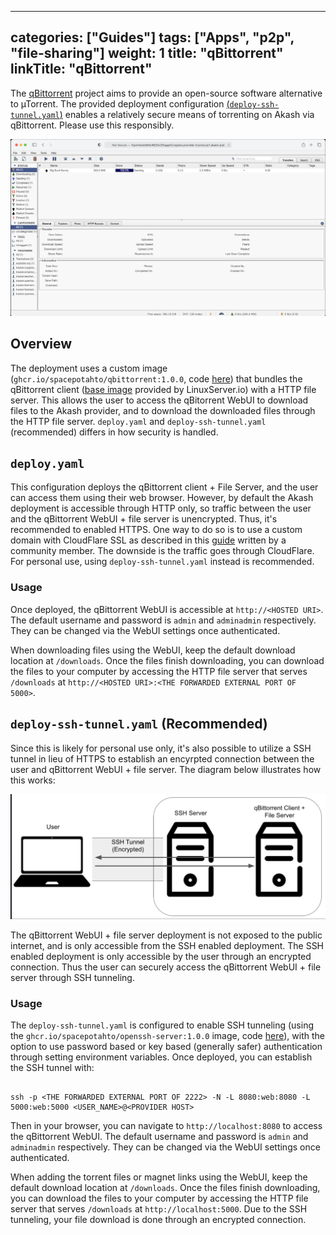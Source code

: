 
---
categories: ["Guides"]
tags: ["Apps", "p2p", "file-sharing"]
weight: 1
title: "qBittorrent"
linkTitle: "qBittorrent"
---

The [qBittorrent](https://www.qbittorrent.org/) project aims to provide an open-source software alternative to µTorrent. The provided deployment configuration [(`deploy-ssh-tunnel.yaml`)](https://github.com/akash-network/awesome-akash/blob/master/qbittorrent/deploy-ssh-tunnel.yaml) enables a relatively secure means of torrenting on Akash via qBittorrent. Please use this responsibly.

![](../../../assets/qbittorent.png)

## Overview

The deployment uses a custom image (`ghcr.io/spacepotahto/qbittorrent:1.0.0`, code [here](https://github.com/spacepotahto/docker-qbittorrent-server)) that bundles the qBittorrent client ([base image](https://github.com/linuxserver/docker-qbittorrent) provided by LinuxServer.io) with a HTTP file server. This allows the user to access the qBitorrent WebUI to download files to the Akash provider, and to download the downloaded files through the HTTP file server. `deploy.yaml` and `deploy-ssh-tunnel.yaml` (recommended) differs in how security is handled.

## `deploy.yaml`

This configuration deploys the qBittorrent client + File Server, and the user can access them using their web browser. However, by default the Akash deployment is accessible through HTTP only, so traffic between the user and the qBittorrent WebUI + file server is unencrypted. Thus, it's recommended to enabled HTTPS. One way to do so is to use a custom domain with CloudFlare SSL as described in this [guide](https://teeyeeyang.medium.com/how-to-use-a-custom-domain-with-your-akash-deployment-5916585734a2) written by a community member. The downside is the traffic goes through CloudFlare. For personal use, using `deploy-ssh-tunnel.yaml` instead is recommended.

### Usage

Once deployed, the qBittorrent WebUI is accessible at `http://<HOSTED URI>`. The default username and password is `admin` and `adminadmin` respectively. They can be changed via the WebUI settings once authenticated.

When downloading files using the WebUI, keep the default download location at `/downloads`. Once the files finish downloading, you can download the files to your computer by accessing the HTTP file server that serves `/downloads` at `http://<HOSTED URI>:<THE FORWARDED EXTERNAL PORT OF 5000>`.

## `deploy-ssh-tunnel.yaml` (Recommended)

Since this is likely for personal use only, it's also possible to utilize a SSH tunnel in lieu of HTTPS to establish an encyrpted connection between the user and qBittorrent WebUI + file server. The diagram below illustrates how this works:

![](../../../assets/ssh-tunnel.png)

The qBittorrent WebUI + file server deployment is not exposed to the public internet, and is only accessible from the SSH enabled deployment. The SSH enabled deployment is only accessible by the user through an encrypted connection. Thus the user can securely access the qBittorrent WebUI + file server through SSH tunneling.

### Usage

The `deploy-ssh-tunnel.yaml` is configured to enable SSH tunneling (using the `ghcr.io/spacepotahto/openssh-server:1.0.0` image, code [here](https://github.com/spacepotahto/docker-openssh-server)), with the option to use password based or key based (generally safer) authentication through setting environment variables. Once deployed, you can establish the SSH tunnel with:

```

ssh -p <THE FORWARDED EXTERNAL PORT OF 2222> -N -L 8080:web:8080 -L 5000:web:5000 <USER_NAME>@<PROVIDER HOST>

```
Then in your browser, you can navigate to `http://localhost:8080` to access the qBittorrent WebUI. The default username and password is `admin` and `adminadmin` respectively. They can be changed via the WebUI settings once authenticated.

When adding the torrent files or magnet links using the WebUI, keep the default download location at `/downloads`. Once the files finish downloading, you can download the files to your computer by accessing the HTTP file server that serves `/downloads` at `http://localhost:5000`. Due to the SSH tunneling, your file download is done through an encrypted connection.